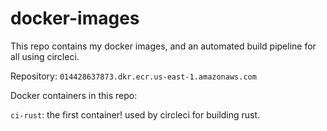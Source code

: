 # docker-images

This repo contains my docker images, and an automated build pipeline for all using circleci.

Repository: `014428637873.dkr.ecr.us-east-1.amazonaws.com`

Docker containers in this repo:

`ci-rust`: the first container!  used by circleci for building rust.